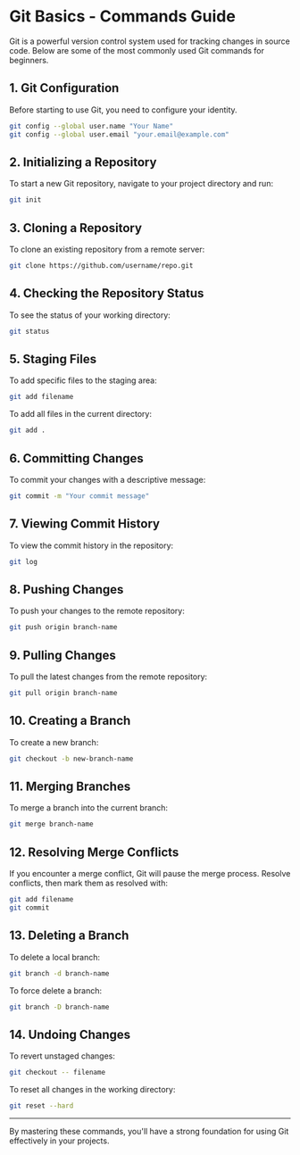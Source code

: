 
# Git Basics - Commands Guide

Git is a powerful version control system used for tracking changes in source code. Below are some of the most commonly used Git commands for beginners.

## 1. Git Configuration
Before starting to use Git, you need to configure your identity.

```bash
git config --global user.name "Your Name"
git config --global user.email "your.email@example.com"
```

## 2. Initializing a Repository
To start a new Git repository, navigate to your project directory and run:

```bash
git init
```

## 3. Cloning a Repository
To clone an existing repository from a remote server:

```bash
git clone https://github.com/username/repo.git
```

## 4. Checking the Repository Status
To see the status of your working directory:

```bash
git status
```

## 5. Staging Files
To add specific files to the staging area:

```bash
git add filename
```

To add all files in the current directory:

```bash
git add .
```

## 6. Committing Changes
To commit your changes with a descriptive message:

```bash
git commit -m "Your commit message"
```

## 7. Viewing Commit History
To view the commit history in the repository:

```bash
git log
```

## 8. Pushing Changes
To push your changes to the remote repository:

```bash
git push origin branch-name
```

## 9. Pulling Changes
To pull the latest changes from the remote repository:

```bash
git pull origin branch-name
```

## 10. Creating a Branch
To create a new branch:

```bash
git checkout -b new-branch-name
```

## 11. Merging Branches
To merge a branch into the current branch:

```bash
git merge branch-name
```

## 12. Resolving Merge Conflicts
If you encounter a merge conflict, Git will pause the merge process. Resolve conflicts, then mark them as resolved with:

```bash
git add filename
git commit
```

## 13. Deleting a Branch
To delete a local branch:

```bash
git branch -d branch-name
```

To force delete a branch:

```bash
git branch -D branch-name
```

## 14. Undoing Changes
To revert unstaged changes:

```bash
git checkout -- filename
```

To reset all changes in the working directory:

```bash
git reset --hard
```

---

By mastering these commands, you'll have a strong foundation for using Git effectively in your projects.
